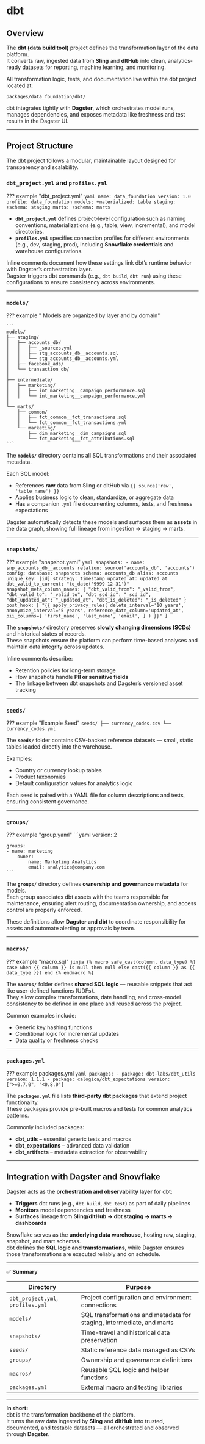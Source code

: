 # dbt

## Overview

The **dbt (data build tool)** project defines the transformation layer of the data platform.  
It converts raw, ingested data from **Sling** and **dltHub** into clean, analytics-ready datasets for reporting, machine learning, and monitoring.  

All transformation logic, tests, and documentation live within the dbt project located at:

```
packages/data_foundation/dbt/
```

dbt integrates tightly with **Dagster**, which orchestrates model runs, manages dependencies, and exposes metadata like freshness and test results in the Dagster UI.

---

## Project Structure

The dbt project follows a modular, maintainable layout designed for transparency and scalability.

### `dbt_project.yml` and `profiles.yml`

??? example "dbt_project.yml"
    ```yaml
    name: data_foundation
    version: 1.0
    profile: data_foundation
    models:
      +materialized: table
      staging:
        +schema: staging
      marts:
        +schema: marts
    ```

- **`dbt_project.yml`** defines project-level configuration such as naming conventions, materializations (e.g., table, view, incremental), and model directories.  
- **`profiles.yml`** specifies connection profiles for different environments (e.g., dev, staging, prod), including **Snowflake credentials** and warehouse configurations.

Inline comments document how these settings link dbt’s runtime behavior with Dagster’s orchestration layer.  
Dagster triggers dbt commands (e.g., `dbt build`, `dbt run`) using these configurations to ensure consistency across environments.

---

### `models/`

??? example " Models are organized by layer and by domain"

    ```
    models/
    ├── staging/
    │   ├── accounts_db/
    │   │   ├── _sources.yml
    │   │   ├── stg_accounts_db__accounts.sql
    │   │   └── stg_accounts_db__accounts.yml
    │   ├── facebook_ads/
    │   └── transaction_db/
    │
    ├── intermediate/
    │   ├── marketing/
    │   │   ├── int_marketing__campaign_performance.sql
    │   │   └── int_marketing__campaign_performance.yml
    │
    └── marts/
        ├── common/
        │   ├── fct_common__fct_transactions.sql
        │   └── fct_common__fct_transactions.yml
        └── marketing/
            ├── dim_marketing__dim_campaigns.sql
            └── fct_marketing__fct_attributions.sql
    ```

The **`models/`** directory contains all SQL transformations and their associated metadata.

Each SQL model:
- References **raw** data from Sling or dltHub via `{{ source('raw', 'table_name') }}`  
- Applies business logic to clean, standardize, or aggregate data  
- Has a companion `.yml` file documenting columns, tests, and freshness expectations  

Dagster automatically detects these models and surfaces them as **assets** in the data graph, showing full lineage from ingestion → staging → marts.

---

### `snapshots/`

??? example "snapshot.yaml"
    ```yaml
    snapshots:
    - name: snp_accounts_db__accounts
      relation: source('accounts_db', 'accounts')
      config:
        database: snapshots
        schema: accounts_db
        alias: accounts
        unique_key: [id]
        strategy: timestamp
        updated_at: updated_at
        dbt_valid_to_current: "to_date('9999-12-31')"
        snapshot_meta_column_names: {
          "dbt_valid_from": "_valid_from",
          "dbt_valid_to": "_valid_to",
          "dbt_scd_id": "_scd_id",
          "dbt_updated_at": "_updated_at",
          "dbt_is_deleted": "_is_deleted"
        }
        post_hook: [
          "{{ apply_privacy_rules(
            delete_interval='10 years',
            anonymize_interval='5 years',
            reference_date_column='updated_at',
            pii_columns=[
              'first_name',
              'last_name',
              'email',
            ]
          ) }}"
        ]
    ```

The **`snapshots/`** directory preserves **slowly changing dimensions (SCDs)** and historical states of records.  
These snapshots ensure the platform can perform time-based analyses and maintain data integrity across updates.

Inline comments describe:
- Retention policies for long-term storage  
- How snapshots handle **PII or sensitive fields**  
- The linkage between dbt snapshots and Dagster’s versioned asset tracking

---

### `seeds/`

??? example "Example Seed"
    ```
    seeds/
     ├── currency_codes.csv
     └── currency_codes.yml
    ```

The **`seeds/`** folder contains CSV-backed reference datasets — small, static tables loaded directly into the warehouse.

Examples:
- Country or currency lookup tables  
- Product taxonomies  
- Default configuration values for analytics logic  

Each seed is paired with a YAML file for column descriptions and tests, ensuring consistent governance.

---

### `groups/`

??? example "group.yaml"
    ```yaml
    version: 2

    groups:
    - name: marketing
        owner:
            name: Marketing Analytics
            email: analytics@company.com
    ```

The **`groups/`** directory defines **ownership and governance metadata** for models.  
Each group associates dbt assets with the teams responsible for maintenance, ensuring alert routing, documentation ownership, and access control are properly enforced.

These definitions allow **Dagster and dbt** to coordinate responsibility for assets and automate alerting or approvals by team.

---

### `macros/`

??? example "macro.sql"
    ```jinja
    {% macro safe_cast(column, data_type) %}
        case
            when {{ column }} is null then null
            else cast({{ column }} as {{ data_type }})
        end
    {% endmacro %}
    ```

The **`macros/`** folder defines **shared SQL logic** — reusable snippets that act like user-defined functions (UDFs).  
They allow complex transformations, date handling, and cross-model consistency to be defined in one place and reused across the project.

Common examples include:
- Generic key hashing functions  
- Conditional logic for incremental updates  
- Data quality or freshness checks  

---

### `packages.yml`

??? example packages.yml
    ```yaml
    packages:
    - package: dbt-labs/dbt_utils
        version: 1.1.1
    - package: calogica/dbt_expectations
        version: [">=0.7.0", "<0.8.0"]
    ```

The **`packages.yml`** file lists **third-party dbt packages** that extend project functionality.  
These packages provide pre-built macros and tests for common analytics patterns.

Commonly included packages:
- **dbt_utils** – essential generic tests and macros  
- **dbt_expectations** – advanced data validation  
- **dbt_artifacts** – metadata extraction for observability  

---

## Integration with Dagster and Snowflake

Dagster acts as the **orchestration and observability layer** for dbt:
- **Triggers** dbt runs (e.g., `dbt build`, `dbt test`) as part of daily pipelines  
- **Monitors** model dependencies and freshness  
- **Surfaces** lineage from **Sling/dltHub → dbt staging → marts → dashboards**

Snowflake serves as the **underlying data warehouse**, hosting raw, staging, snapshot, and mart schemas.  
dbt defines the **SQL logic and transformations**, while Dagster ensures those transformations are executed reliably and on schedule.

---

✅ **Summary**

| Directory | Purpose |
| ---------- | -------- |
| `dbt_project.yml`, `profiles.yml` | Project configuration and environment connections |
| `models/` | SQL transformations and metadata for staging, intermediate, and marts |
| `snapshots/` | Time-travel and historical data preservation |
| `seeds/` | Static reference data managed as CSVs |
| `groups/` | Ownership and governance definitions |
| `macros/` | Reusable SQL logic and helper functions |
| `packages.yml` | External macro and testing libraries |

---

**In short:**  
dbt is the transformation backbone of the platform.  
It turns the raw data ingested by **Sling** and **dltHub** into trusted, documented, and testable datasets — all orchestrated and observed through **Dagster**.
